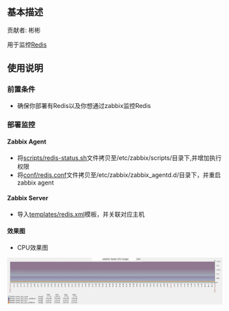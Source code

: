 ## 基本描述
贡献者: 彬彬 

用于监控[Redis][]

## 使用说明
### 前置条件
* 确保你部署有Redis以及你想通过zabbix监控Redis

### 部署监控
#### Zabbix Agent
* 将[scripts/redis-status.sh](scripts/redis-status.sh)文件拷贝至/etc/zabbix/scripts/目录下,并增加执行权限
* 将[conf/redis.conf](conf/redis.conf)文件拷贝至/etc/zabbix/zabbix_agentd.d/目录下，并重启zabbix agent

#### Zabbix Server
* 导入[templates/redis.xml](templates/redis.xml)模板，并关联对应主机

#### 效果图
* CPU效果图

![redis-cpu](redis-cpu-snapshot.jpg)






















[Redis]: http://redis.io/
